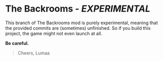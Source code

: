 # The Backrooms - *EXPERIMENTAL*
This branch of The Backrooms mod is purely experimental, meaning that the provided commits are (sometimes) unfinished. So if you build this project, the game might not even launch at all.

**Be careful.**
> Cheers, Lumaa
